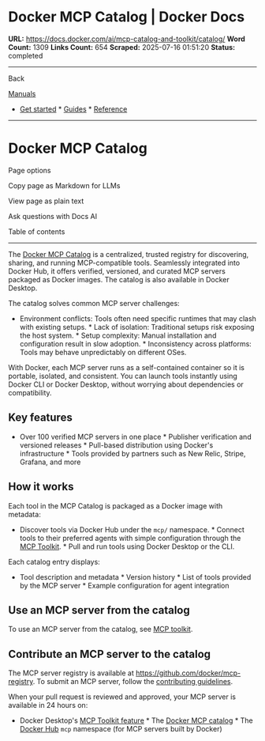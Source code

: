 # Docker MCP Catalog | Docker Docs

**URL:** https://docs.docker.com/ai/mcp-catalog-and-toolkit/catalog/
**Word Count:** 1309
**Links Count:** 654
**Scraped:** 2025-07-16 01:51:20
**Status:** completed

---

Back

[Manuals](https://docs.docker.com/manuals/)

  * [Get started](https://docs.docker.com/get-started/)   * [Guides](https://docs.docker.com/guides/)   * [Reference](https://docs.docker.com/reference/)

* * *

# Docker MCP Catalog

Page options

Copy page as Markdown for LLMs

View page as plain text

Ask questions with Docs AI

Table of contents

* * *

The [Docker MCP Catalog](https://hub.docker.com/mcp) is a centralized, trusted registry for discovering, sharing, and running MCP-compatible tools. Seamlessly integrated into Docker Hub, it offers verified, versioned, and curated MCP servers packaged as Docker images. The catalog is also available in Docker Desktop.

The catalog solves common MCP server challenges:

  * Environment conflicts: Tools often need specific runtimes that may clash with existing setups.   * Lack of isolation: Traditional setups risk exposing the host system.   * Setup complexity: Manual installation and configuration result in slow adoption.   * Inconsistency across platforms: Tools may behave unpredictably on different OSes.

With Docker, each MCP server runs as a self-contained container so it is portable, isolated, and consistent. You can launch tools instantly using Docker CLI or Docker Desktop, without worrying about dependencies or compatibility.

## Key features

  * Over 100 verified MCP servers in one place   * Publisher verification and versioned releases   * Pull-based distribution using Docker's infrastructure   * Tools provided by partners such as New Relic, Stripe, Grafana, and more

## How it works

Each tool in the MCP Catalog is packaged as a Docker image with metadata:

  * Discover tools via Docker Hub under the `mcp/` namespace.   * Connect tools to their preferred agents with simple configuration through the [MCP Toolkit](https://docs.docker.com/ai/mcp-catalog-and-toolkit/toolkit/).   * Pull and run tools using Docker Desktop or the CLI.

Each catalog entry displays:

  * Tool description and metadata   * Version history   * List of tools provided by the MCP server   * Example configuration for agent integration

## Use an MCP server from the catalog

To use an MCP server from the catalog, see [MCP toolkit](https://docs.docker.com/ai/mcp-catalog-and-toolkit/toolkit/).

## Contribute an MCP server to the catalog

The MCP server registry is available at <https://github.com/docker/mcp-registry>. To submit an MCP server, follow the [contributing guidelines](https://github.com/docker/mcp-registry/blob/main/CONTRIBUTING.md).

When your pull request is reviewed and approved, your MCP server is available in 24 hours on:

  * Docker Desktop's [MCP Toolkit feature](https://docs.docker.com/ai/mcp-catalog-and-toolkit/toolkit/)   * The [Docker MCP catalog](https://hub.docker.com/mcp)   * The [Docker Hub](https://hub.docker.com/u/mcp) `mcp` namespace \(for MCP servers built by Docker\)